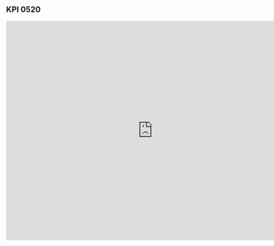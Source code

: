 <html>
<head></head>
<body>
<h2>KPI 0520</h2>
<iframe width="800" height="600" src="https://app.powerbi.com/view?r=eyJrIjoiM2YxYmNmMmYtYmQ5Zi00ZDM3LWIyNjUtZmQ1NzEzMmNhMzVhIiwidCI6IjEzZWI0NTliLWFlZmMtNGE5MC05MjFiLTk0YjA5MjM3YzNkMiIsImMiOjEwfQ%3D%3D" frameborder="0" allowFullScreen="true"></iframe>
</body>
</html>
